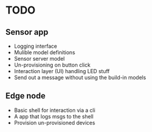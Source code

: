 # TODO

## Sensor app

- Logging interface
- Mulible model definitions
- Sensor server model
- Un-provisioning on button click
- Interaction layer (UI) handling LED stuff
- Send out a message without using the build-in models

## Edge node

- Basic shell for interaction via a cli
- A app that logs msgs to the shell
- Provision un-provisioned devices
